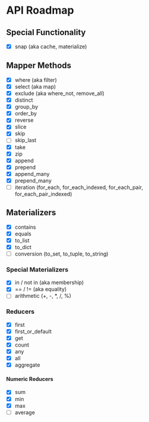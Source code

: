 # API Roadmap

## Special Functionality

- [x] snap (aka cache, materialize)

## Mapper Methods

- [x] where (aka filter)
- [x] select (aka map)
- [x] exclude (aka where_not, remove_all) 
- [x] distinct
- [x] group_by
- [x] order_by
- [x] reverse
- [x] slice
- [x] skip
- [ ] skip_last
- [x] take
- [x] zip
- [x] append
- [x] prepend
- [x] append_many
- [x] prepend_many
- [ ] iteration (for_each, for_each_indexed, for_each_pair, for_each_pair_indexed)

## Materializers

- [x] contains
- [x] equals
- [x] to_list
- [x] to_dict
- [ ] conversion (to_set, to_tuple, to_string)

### Special Materializers

- [x] in / not in (aka membership)
- [x] == / != (aka equality)
- [ ] arithmetic (+, -, *, /, %)

### Reducers

- [x] first
- [x] first_or_default
- [x] get
- [x] count
- [x] any
- [x] all
- [x] aggregate

#### Numeric Reducers
- [x] sum
- [x] min
- [x] max
- [ ] average